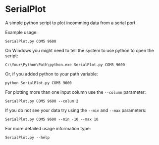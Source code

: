 # SerialPlot
A simple python script to plot incomming data from a serial port

Example usage:
```console
SerialPlot.py COM5 9600
```

On Windows you might need to tell the system to use python to open the script:
```console
C:\Your\Python\Path\python.exe SerialPlot.py COM5 9600
```

Or, if you added python to your path variable:
```console
python SerialPlot.py COM5 9600
```


For plotting more than one input column use the `--column` parameter:
```console
SerialPlot.py COM5 9600 --colum 2
```

If you do not see your data try using the `--min` and `--max` parameters:
```console
SerialPlot.py COM5 9600 --min -10 --max 10
```

For more detailed usage information type:
```console
SerialPlot.py --help
```